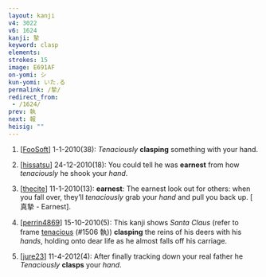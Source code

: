 ```yaml
---
layout: kanji
v4: 3022
v6: 1624
kanji: 摯
keyword: clasp
elements: 
strokes: 15
image: E691AF
on-yomi: シ
kun-yomi: いた.る
permalink: /摯/
redirect_from:
 - /1624/
prev: 執
next: 報
heisig: ""
---
```


1) [<a href="http://kanji.koohii.com/profile/FooSoft">FooSoft</a>] 1-1-2010(38): <em>Tenaciously</em> <strong>clasping</strong> something with your hand.

2) [<a href="http://kanji.koohii.com/profile/hissatsu">hissatsu</a>] 24-12-2010(18): You could tell he was <strong>earnest</strong> from how <em>tenaciously</em> he shook your <em>hand</em>.

3) [<a href="http://kanji.koohii.com/profile/thecite">thecite</a>] 11-1-2010(13): <strong>earnest</strong>: The earnest look out for others: when you fall over, they’ll <em>tenaciously</em> grab your <em>hand</em> and pull you back up. [ 真摯 - Earnest].

4) [<a href="http://kanji.koohii.com/profile/perrin4869">perrin4869</a>] 15-10-2010(5): This kanji shows <em>Santa Claus</em> (refer to frame <a href="../v4/1506.html">tenacious</a> (#1506 執)) <strong>clasping</strong> the reins of his deers with his <em>hands</em>, holding onto dear life as he almost falls off his carriage.

5) [<a href="http://kanji.koohii.com/profile/jure23">jure23</a>] 11-4-2012(4): After finally tracking down your real father he <em>Tenaciously</em> <strong>clasps</strong> your <em>hand</em>.

